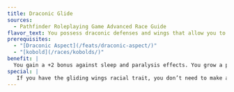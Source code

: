 ```yaml
---
title: Draconic Glide
sources:
  - Pathfinder Roleplaying Game Advanced Race Guide
flavor_text: You possess draconic defenses and wings that allow you to glide.
prerequisites:
  - "[Draconic Aspect](/feats/draconic-aspect/)"
  - "[kobold](/races/kobolds/)"
benefit: |
  You gain a +2 bonus against sleep and paralysis effects. You grow a pair of wings that you can use to fall and glide at a safe pace. You can make a DC 15 Fly check to fall safely from any height without taking falling damage, as if using [*feather fall*](/feats/feather-fall/). When falling safely, you may make an additional DC 15 Fly check to glide, moving 5 feet laterally for every 20 feet you fall.
special: |
   If you have the gliding wings racial trait, you don’t need to make a Fly check to glide, and you can move 10 feet laterally for every 20 feet you fall.
---
```

